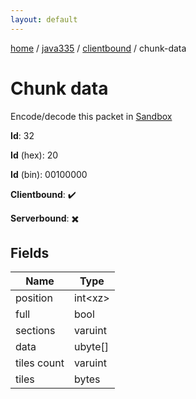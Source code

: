 ```yaml
---
layout: default
---
```


[home](/)  /  [java335](/protocol/java335)  /  [clientbound](/protocol/java335/clientbound)  /  chunk-data

# Chunk data

Encode/decode this packet in [Sandbox](../../../sandbox/java335#Clientbound.ChunkData)

**Id**: 32

**Id** (hex): 20

**Id** (bin): 00100000

**Clientbound**: ✔️

**Serverbound**: ✖️

## Fields

Name | Type
---|---
position | int&lt;xz&gt;
full | bool
sections | varuint
data | ubyte[]
tiles count | varuint
tiles | bytes
